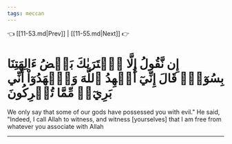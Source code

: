 ```yaml
---
tags: meccan
---
```


👈 [[11-53.md|Prev]] | [[11-55.md|Next]] 👉

# إِن نَّقُولُ إِلَّا ٱعۡتَرَىٰكَ بَعۡضُ ءَالِهَتِنَا بِسُوٓءٖۗ قَالَ إِنِّيٓ أُشۡهِدُ ٱللَّهَ وَٱشۡهَدُوٓاْ أَنِّي بَرِيٓءٞ مِّمَّا تُشۡرِكُونَ

We only say that some of our gods have possessed you with evil." He said, "Indeed, I call Allah to witness, and witness [yourselves] that I am free from whatever you associate with Allah

---

